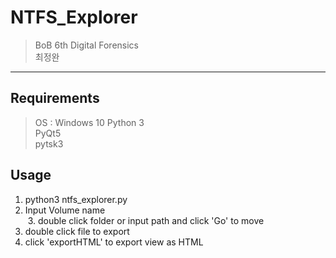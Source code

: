 # NTFS_Explorer

> BoB 6th Digital Forensics
  <br> 최정완
  <hr>
  
  ## Requirements
  > OS : Windows 10 
  > Python 3 <br>
  > PyQt5 <br>
  > pytsk3 <br>
  
  ## Usage
  1. python3 ntfs_explorer.py <br>
  2. Input Volume name <br>
  3. double click folder or input path and click 'Go' to move <br>
  4. double click file to export <br>
  5. click 'exportHTML' to export view as HTML <br>
